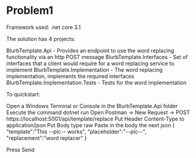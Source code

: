 # Problem1

Framework used: .net core 3.1

The solution has 4 projects:

BlurbTemplate.Api - Provides an endpoint to use the word replacing functionality via an http POST message
BlurbTemplate.Interfaces - Set of interfaces that a client would require for a word replacing service to implement
BlurbTemplate.Implementation - The word replacing implementation, implements the required interfaces
BlurbTemplate.Implementation.Tests - Tests for the word implementation

To quickstart:

Open a Windows Terminal or Console in the BlurbTemplate.Api folder
Execute the command dotnet run
Open Postman -> New Request -> POST https://localhost:5001/api/template/replace
Put Header Content-Type to application/json
Put Body type raw
Paste in the body the next json
{
    "template":"This --plc-- works",
    "placeholder":"--plc--",
    "replacement":"word replacer"
}

Press Send



